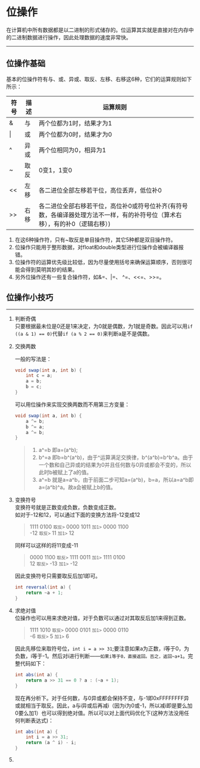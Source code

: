 # 位操作

在计算机中所有数据都是以二进制的形式储存的。位运算其实就是直接对在内存中的二进制数据进行操作，因此处理数据的速度非常快。

---

## 位操作基础

基本的位操作符有与、或、异或、取反、左移、右移这6种，它们的运算规则如下所示：

| 符号  | 描述 | 运算规则                                                             |
|-----|----|------------------------------------------------------------------|
| \&  | 与  | 两个位都为1时，结果才为1                                                    |
| \|  | 或  | 两个位都为0时，结果才为0                                                    |
| \^  | 异或 | 两个位相同为0，相异为1                                                     |
| \~  | 取反 | 0变1，1变0                                                          |
| \<< | 左移 | 各二进位全部左移若干位，高位丢弃，低位补0                                            |
| \>> | 右移 | 各二进位全部右移若干位，高位补0或符号位补齐(有符号数，各编译器处理方法不一样，有的补符号位（算术右移），有的补0（逻辑右移）) |

1. 在这6种操作符，只有~取反是单目操作符，其它5种都是双目操作符。
2. 位操作只能用于整形数据，对float和double类型进行位操作会被编译器报错。
3. 位操作符的运算优先级比较低，因为尽量使用括号来确保运算顺序，否则很可能会得到莫明其妙的结果。
4. 另外位操作还有一些复合操作符，如&=、|=、 ^=、<<=、>>=。

## 位操作小技巧

---

1. 判断奇偶  
只要根据最未位是0还是1来决定，为0就是偶数，为1就是奇数。因此可以用`if ((a & 1) == 0)`代替`if (a % 2 == 0)`来判断a是不是偶数。
2. 交换两数  

    一般的写法是：
    ```java
    void swap(int a, int b) {
        int c = a;
        a = b;
        b = c;
    }
    ```

    可以用位操作来实现交换两数而不用第三方变量：

    ```java
    void swap(int a, int b) {
        a ^= b;
        b ^= a;
        a ^= b;
    }
    ```
    > 1. a^=b 即a=(a^b);
    > 2. b^=a 即b=b^(a^b)，由于^运算满足交换律，b^(a^b)=b^b^a。由于一个数和自己异或的结果为0并且任何数与0异或都会不变的，所以此时b被赋上了a的值。
    > 3. a^=b 就是a=a^b，由于前面二步可知a=(a^b)，b=a，所以a=a^b即a=(a^b)^a。故a会被赋上b的值。

3. 变换符号  
    变换符号就是正数变成负数，负数变成正数。  
    如对于-12和12，可以通过下面的变换方法将-12变成12
   
   > 1111 0100 `取反>` 0000 1011 `加1>` 0000 1100  
   > -12 `取反>` 11 `加1>` 12

    同样可以这样的将11变成-11

   > 0000 1100 `取反>` 1111 0011 `加1>` 1111 0100  
   > 12 `取反>` -13 `加1>` -12

    因此变换符号只需要取反后加1即可。

    ```java
    int reversal(int a) {
        return ~a + 1;
    }
    ```

4. 求绝对值  
   位操作也可以用来求绝对值，对于负数可以通过对其取反后加1来得到正数。
   > 1111 1010 `取反>` 0000 0101 `加1>` 0000 0110  
   > -6 `取反>` 5 `加1>` 6
   
   因此先移位来取符号位，`int i = a >> 31`;要注意如果a为正数，i等于0，为负数，i等于-1。然后对i进行判断——`如果i等于0，直接返回。否之，返回~a+1`。完整代码如下：

    ```java
    int abs(int a) {
        return a >> 31 == 0 ? a : (~a + 1);
    }
    ```
   
   现在再分析下。对于任何数，与0异或都会保持不变，与-1即0xFFFFFFFF异或就相当于取反。因此，a与i异或后再减i（因为i为0或-1，所以减i即是要么加0要么加1）也可以得到绝对值。所以可以对上面代码优化下(这种方法没用任何判断表达式)：

    ```java
    int abs(int a) {
        int i = a >> 31;
        return (a ^ i) - i;
    }
    ```
   
5. 